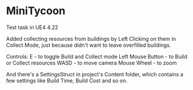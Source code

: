 # MiniTycoon
Test task in UE4 4.22

Added collecting resources from buildings by Left Clicking on them in Collect Mode, just because didn't want to leave overfilled buildings. 

Controls:
  E - to toggle Build and Collect mode
  Left Mouse Button - to Build or Collect resources
  WASD - to move camera
  Mouse Wheel - to zoom 

And there's a SettingsStruct in project's Content folder, which contains a few settings like Build Time, Build Cost and so on.
